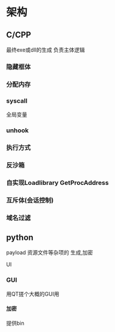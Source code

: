 # 架构

## C/CPP

最终exe或dll的生成 负责主体逻辑

### 隐藏框体

### 分配内存

### syscall

全局变量

### unhook

### 执行方式

### 反沙箱

### 自实现Loadlibrary GetProcAddress

### 互斥体(会话控制)

### 域名过滤

## python

payload 资源文件等杂项的 生成,加密

UI

### GUI

用QT搓个大概的GUI用

#### 加密

提供bin



## 